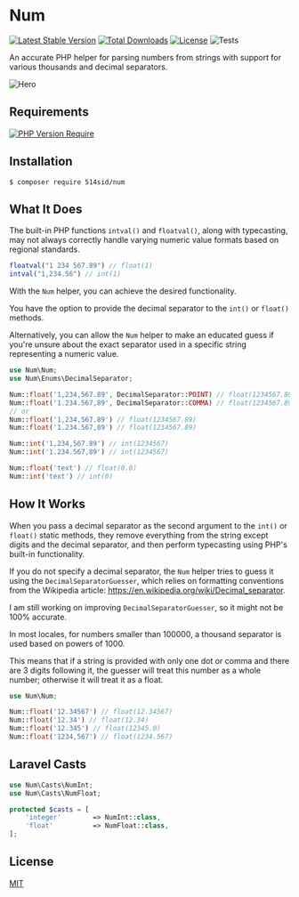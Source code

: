 # Num

[![Latest Stable Version](http://poser.pugx.org/514sid/num/v)](https://packagist.org/packages/514sid/num)
[![Total Downloads](http://poser.pugx.org/514sid/num/downloads)](https://packagist.org/packages/514sid/num)
[![License](http://poser.pugx.org/514sid/num/license)](https://packagist.org/packages/514sid/num)
![Tests](https://github.com/514sid/num/actions/workflows/php.yml/badge.svg)

An accurate PHP helper for parsing numbers from strings with support for various thousands and decimal separators.

![Hero](https://github.com/514sid/num/assets/140138716/70ebb418-e67f-481d-b274-c1e42bf80441)

## Requirements

[![PHP Version Require](http://poser.pugx.org/514sid/num/require/php)](https://packagist.org/packages/514sid/num)

## Installation

```
$ composer require 514sid/num
```

## What It Does

The built-in PHP functions `intval()` and `floatval()`, along with typecasting, may not always correctly handle varying numeric value formats based on regional standards.

```php
floatval("1 234 567.89") // float(1)
intval("1,234.56") // int(1)
```

With the `Num` helper, you can achieve the desired functionality.

You have the option to provide the decimal separator to the `int()` or `float()` methods.

Alternatively, you can allow the `Num` helper to make an educated guess if you're unsure about the exact separator used in a specific string representing a numeric value.
```php
use Num\Num;
use Num\Enums\DecimalSeparator;

Num::float('1,234,567.89', DecimalSeparator::POINT) // float(1234567.89)
Num::float('1.234.567,89', DecimalSeparator::COMMA) // float(1234567.89)
// or
Num::float('1,234,567.89') // float(1234567.89)
Num::float('1.234.567,89') // float(1234567.89)

Num::int('1,234,567.89') // int(1234567)
Num::int('1.234.567,89') // int(1234567)

Num::float('text') // float(0.0)
Num::int('text') // int(0)
```

## How It Works

When you pass a decimal separator as the second argument to the `int()` or `float()` static methods, they remove everything from the string except digits and the decimal separator, and then perform typecasting using PHP's built-in functionality.

If you do not specify a decimal separator, the `Num` helper tries to guess it using the `DecimalSeparatorGuesser`, which relies on formatting conventions from the Wikipedia article: https://en.wikipedia.org/wiki/Decimal_separator.

I am still working on improving `DecimalSeparatorGuesser`, so it might not be 100% accurate.

In most locales, for numbers smaller than 100000, a thousand separator is used based on powers of 1000.

This means that if a string is provided with only one dot or comma and there are 3 digits following it, the guesser will treat this number as a whole number; otherwise it will treat it as a float.
```php
use Num\Num;

Num::float('12.34567') // float(12.34567)
Num::float('12.34') // float(12.34)
Num::float('12.345') // float(12345.0)
Num::float('1234,567') // float(1234.567)
```

## Laravel Casts

```php
use Num\Casts\NumInt;
use Num\Casts\NumFloat;

protected $casts = [
    'integer'        => NumInt::class,
    'float'          => NumFloat::class,
];
```

## License

[MIT](LICENSE)
